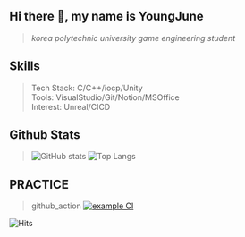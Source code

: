 ## Hi there 👋, my name is YoungJune
> _korea polytechnic university game engineering student_

## Skills
> Tech Stack: C/C++/iocp/Unity  
> Tools: VisualStudio/Git/Notion/MSOffice  
> Interest: Unreal/CICD

## Github Stats
> ![GitHub stats](https://github-readme-stats.vercel.app/api?username=rladudwns4643&show_icons=true)
> ![Top Langs](https://github-readme-stats.vercel.app/api/top-langs/?username=rladudwns4643&layout=compact)

## PRACTICE
> github_action
> [![example CI](https://github.com/rladudwns4643/2022_action_example/actions/workflows/workflowsExample.yml/badge.svg)](https://github.com/rladudwns4643/2022_action_example/actions/workflows/workflowsExample.yml)

![Hits](https://hits.seeyoufarm.com/api/count/incr/badge.svg?url=https%3A%2F%2Fgithub.com%2Frladudwns4643%2Frladudwns4643&count_bg=%2379C83D&title_bg=%23555555&icon=&icon_color=%23E7E7E7&title=hits&edge_flat=false)
